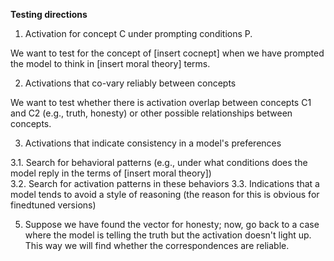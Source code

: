 __Testing directions__

1. Activation for concept C under prompting conditions P.

We want to test for the concept of [insert cocnept] when we have prompted the model to think in [insert moral theory] terms.

2. Activations that co-vary reliably between concepts

We want to test whether there is activation overlap between concepts C1 and C2 (e.g., truth, honesty) or other possible relationships between concepts. 

3. Activations that indicate consistency in a model's preferences

3.1. Search for behavioral patterns (e.g., under what conditions does the model reply in the terms of [insert moral theory])  
3.2. Search for activation patterns in these behaviors
3.3. Indications that a model tends to avoid a style of reasoning (the reason for this is obvious for finedtuned versions)

5. Suppose we have found the vector for honesty; now, go back to a case where the model is telling the truth but the activation doesn't light up. This way we will find whether the correspondences are reliable. 

